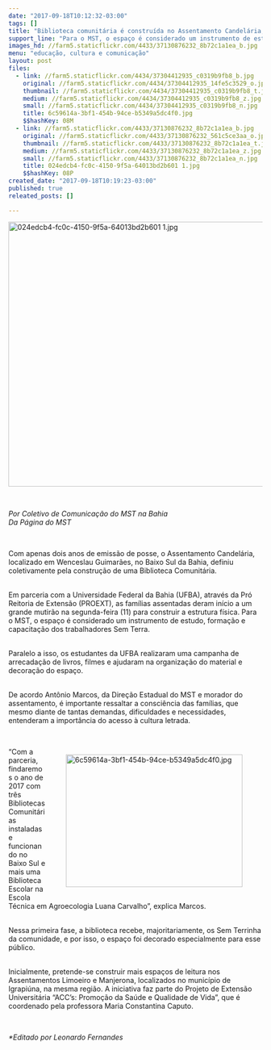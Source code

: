 ```yaml
---
date: "2017-09-18T10:12:32-03:00"
tags: []
title: "Biblioteca comunitária é construída no Assentamento Candelária, em Wenceslau Guimarães (BA)"
support_line: "Para o MST, o espaço é considerado um instrumento de estudo, formação e capacitação dos trabalhadores Sem Terra."
images_hd: //farm5.staticflickr.com/4433/37130876232_8b72c1a1ea_b.jpg
menu: "educação, cultura e comunicação"
layout: post
files:
  - link: //farm5.staticflickr.com/4434/37304412935_c0319b9fb8_b.jpg
    original: //farm5.staticflickr.com/4434/37304412935_14fe5c3529_o.jpg
    thumbnail: //farm5.staticflickr.com/4434/37304412935_c0319b9fb8_t.jpg
    medium: //farm5.staticflickr.com/4434/37304412935_c0319b9fb8_z.jpg
    small: //farm5.staticflickr.com/4434/37304412935_c0319b9fb8_n.jpg
    title: 6c59614a-3bf1-454b-94ce-b5349a5dc4f0.jpg
    $$hashKey: 08M
  - link: //farm5.staticflickr.com/4433/37130876232_8b72c1a1ea_b.jpg
    original: //farm5.staticflickr.com/4433/37130876232_561c5ce3aa_o.jpg
    thumbnail: //farm5.staticflickr.com/4433/37130876232_8b72c1a1ea_t.jpg
    medium: //farm5.staticflickr.com/4433/37130876232_8b72c1a1ea_z.jpg
    small: //farm5.staticflickr.com/4433/37130876232_8b72c1a1ea_n.jpg
    title: 024edcb4-fc0c-4150-9f5a-64013bd2b601 1.jpg
    $$hashKey: 08P
created_date: "2017-09-18T10:19:23-03:00"
published: true
releated_posts: []

---
```

<p>
<style type="text/css">p.p1 {margin: 0.0px 0.0px 2.0px 0.0px; font: 14.0px Helvetica; color: #454545}
p.p2 {margin: 0.0px 0.0px 0.0px 0.0px; font: 12.0px Helvetica; color: #454545}
p.p3 {margin: 0.0px 0.0px 0.0px 0.0px; font: 12.0px Helvetica; color: #454545; min-height: 14.0px}
span.s1 {font: 12.0px Helvetica}
</style>
<img alt="024edcb4-fc0c-4150-9f5a-64013bd2b601 1.jpg" height="525" src="//farm5.staticflickr.com/4433/37130876232_8b72c1a1ea_b.jpg" width="700" /></p>

<p>&nbsp;</p>

<p><em>Por Coletivo de Comunica&ccedil;&atilde;o do MST na Bahia<br />
Da P&aacute;gina do MST</em></p>

<p>&nbsp;</p>

<p>Com apenas dois anos de emiss&atilde;o de posse, o Assentamento Candel&aacute;ria, localizado em Wenceslau Guimar&atilde;es, no Baixo Sul da Bahia, definiu coletivamente pela constru&ccedil;&atilde;o de uma Biblioteca Comunit&aacute;ria.</p>

<p><br />
Em parceria com a Universidade Federal da Bahia (UFBA), atrav&eacute;s da Pr&oacute; Reitoria de Extens&atilde;o (PROEXT), as fam&iacute;lias assentadas deram in&iacute;cio a um grande mutir&atilde;o na segunda-feira (11) para construir a estrutura f&iacute;sica. Para o MST, o espa&ccedil;o &eacute; considerado um instrumento de estudo, forma&ccedil;&atilde;o e capacita&ccedil;&atilde;o dos trabalhadores Sem Terra.</p>

<p><br />
Paralelo a isso, os estudantes da UFBA realizaram uma campanha de arrecada&ccedil;&atilde;o de livros, filmes e ajudaram na organiza&ccedil;&atilde;o do material e decora&ccedil;&atilde;o do espa&ccedil;o.</p>

<p><br />
De acordo Ant&ocirc;nio Marcos, da Dire&ccedil;&atilde;o Estadual do MST e morador do assentamento, &eacute; importante ressaltar a consci&ecirc;ncia das fam&iacute;lias, que mesmo diante de tantas demandas, dificuldades e necessidades, entenderam a import&acirc;ncia do acesso &agrave; cultura letrada.</p>

<p>&nbsp;</p>

<figure class="image" style="float:right"><img alt="6c59614a-3bf1-454b-94ce-b5349a5dc4f0.jpg" height="263" src="//farm5.staticflickr.com/4434/37304412935_c0319b9fb8_b.jpg" width="350" />
<figcaption></figcaption>
</figure>

<p>&ldquo;Com a parceria, findaremos o ano de 2017 com tr&ecirc;s Bibliotecas Comunit&aacute;rias instaladas e funcionando no Baixo Sul e mais uma Biblioteca Escolar na Escola T&eacute;cnica em Agroecologia Luana Carvalho&rdquo;, explica Marcos.</p>

<p><br />
Nessa primeira fase, a biblioteca recebe, majoritariamente, os Sem Terrinha da comunidade, e por isso, o espa&ccedil;o foi decorado especialmente para esse p&uacute;blico.<br />
&nbsp;</p>

<p>Inicialmente, pretende-se construir mais espa&ccedil;os de leitura nos Assentamentos Limoeiro e Manjerona, localizados no munic&iacute;pio de Igrapi&uacute;na, na mesma regi&atilde;o. A iniciativa faz parte do Projeto de Extens&atilde;o Universit&aacute;ria &ldquo;ACC&rsquo;s: Promo&ccedil;&atilde;o da Sa&uacute;de e Qualidade de Vida&rdquo;, que &eacute; coordenado pela professora Maria Constantina Caputo.</p>

<p>&nbsp;</p>

<p><em>*Editado por Leonardo Fernandes</em></p>
